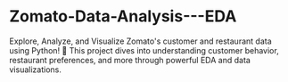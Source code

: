 # Zomato-Data-Analysis---EDA
 Explore, Analyze, and Visualize Zomato's customer and restaurant data using Python! 🚀 This project dives into understanding customer behavior, restaurant preferences, and more through powerful EDA and data visualizations.
